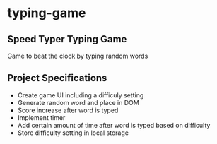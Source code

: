 
# typing-game

## Speed Typer Typing Game

Game to beat the clock by typing random words

## Project Specifications

- Create game UI including a difficuly setting
- Generate random word and place in DOM
- Score increase after word is typed
- Implement timer
- Add certain amount of time after word is typed based on difficulty
- Store difficulty setting in local storage
